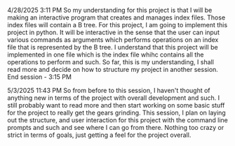 4/28/2025 3:11 PM
So my understanding for this project is that I will be making an interactive program that creates and manages index files. Those index files will contain a B tree. For this project, I am going to implement this project in python. It will be interactive in the sense that the user can input various commands as arguments which performs operations on an index file that is represented by the B tree. I understand that this project will be implemented in one file which is the index file whihc contains all the operations to perform and such. So far, this is my understanding, I shall read more and decide on how to structure my project in another session.
End session - 3:15 PM

5/3/2025 11:43 PM
So from before to this session, I haven't thought of anything new in terms of the project with overall development and such. I still probably want to read more and then start working on some basic stuff for the project to really get the gears grinding. This session, I plan on laying out the structure, and user interaction for this project with the command line prompts and such and see where I can go from there. Nothing too crazy or strict in terms of goals, just getting a feel for the project overall.
